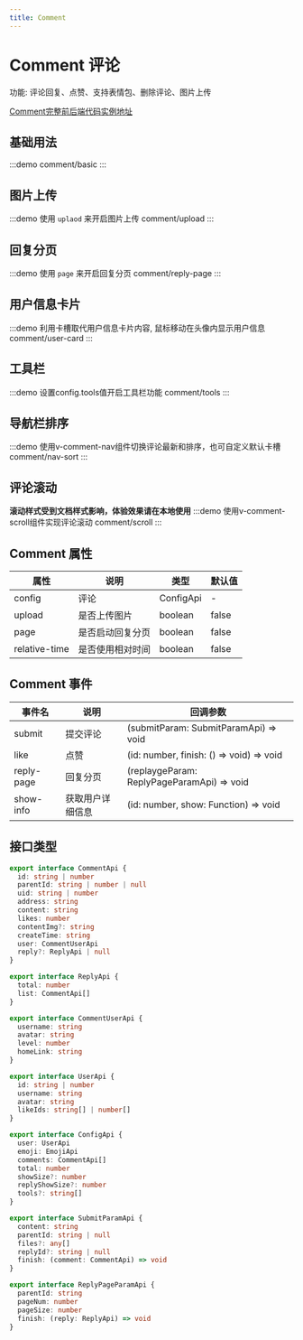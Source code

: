 ```yaml
---
title: Comment
---
```


# Comment 评论
功能: 评论回复、点赞、支持表情包、删除评论、图片上传

[Comment完整前后端代码实例地址](https://gitee.com/undraw/undraw-comment-demo)

## 基础用法
:::demo
comment/basic
:::

## 图片上传
:::demo 使用 `uplaod` 来开启图片上传
comment/upload
:::

## 回复分页
:::demo 使用 `page` 来开启回复分页
comment/reply-page
:::

## 用户信息卡片
:::demo 利用卡槽取代用户信息卡片内容, 鼠标移动在头像内显示用户信息
comment/user-card
:::

## 工具栏
:::demo 设置config.tools值开启工具栏功能
comment/tools
:::

## 导航栏排序
:::demo 使用v-comment-nav组件切换评论最新和排序，也可自定义默认卡槽
comment/nav-sort
:::

## 评论滚动
**滚动样式受到文档样式影响，体验效果请在本地使用**
:::demo 使用v-comment-scroll组件实现评论滚动 
comment/scroll
:::


## Comment 属性

| 属性    | 说明 | 类型           | 默认值 |
|----------|-------|---------------|--------|
| config | 评论    |  ConfigApi  | -      |
| upload | 是否上传图片    |  boolean  | false      |
| page | 是否启动回复分页    |  boolean  | false      |
| relative-time | 是否使用相对时间    |  boolean  | false      |

## Comment 事件

| 事件名 | 说明 | 回调参数 |
|-------|------|----------|
| submit|提交评论| (submitParam: SubmitParamApi) => void |
| like | 点赞 | (id: number, finish: () => void) => void |
| reply-page | 回复分页 | (replaygeParam: ReplyPageParamApi) => void |
| show-info | 获取用户详细信息 | (id: number, show: Function) => void |

## 接口类型
```ts
export interface CommentApi {
  id: string | number
  parentId: string | number | null
  uid: string | number
  address: string
  content: string
  likes: number
  contentImg?: string
  createTime: string
  user: CommentUserApi
  reply?: ReplyApi | null
}

export interface ReplyApi {
  total: number
  list: CommentApi[]
}

export interface CommentUserApi {
  username: string
  avatar: string
  level: number
  homeLink: string
}

export interface UserApi {
  id: string | number
  username: string
  avatar: string
  likeIds: string[] | number[]
}

export interface ConfigApi {
  user: UserApi
  emoji: EmojiApi
  comments: CommentApi[]
  total: number
  showSize?: number
  replyShowSize?: number
  tools?: string[]
}

export interface SubmitParamApi {
  content: string
  parentId: string | null
  files?: any[]
  replyId?: string | null
  finish: (comment: CommentApi) => void
}

export interface ReplyPageParamApi {
  parentId: string
  pageNum: number
  pageSize: number
  finish: (reply: ReplyApi) => void
}

```